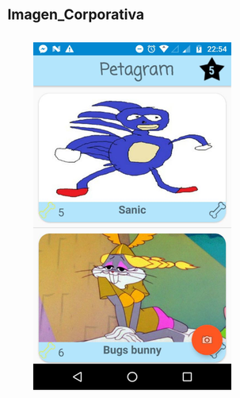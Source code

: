 # Imagen_Corporativa
<H1 align = "center">
 <img src="https://github.com/EiderDiaz/Imagen_Corporativa/blob/master/screen_petagram.jpeg" width=400 height=700>
</H1>
